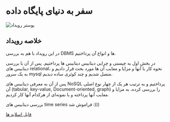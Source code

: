 # سفر به دنیای پایگاه داده

![پوستر رویداد](statics/database.jpg)

## خلاصه رویداد

در این رویداد با هم به بررسی DBMS ها و انواع آن پرداختیم.

در بخش اول به چیستی و چرایی دیتابیس دیتابیس ها پرداختیم. پس از آن با بررسی دیتابیس های relational، نحوه کار با آنها و مزایا و معایب آن ها مورد بحث قرار دادیم و به یک سرور mysql متصل شدیم و چند کوئری ساده دیدیم.

پس از آن به معرفی دیتابیس های NoSQL پرداختیم و به ترتیب هر یک از چهار نوع اصلی آن (tabular, key-value, Document-oriented, graph) را بررسی کرده، به مزایا و معایب آنها پرداخته و با نمونه‌ای از هرکدام آنها کار کردیم.

بررسی دیتابیس های time series فراموش شد :)))

[فایل اسلاید ها](statics/database.pptx)
